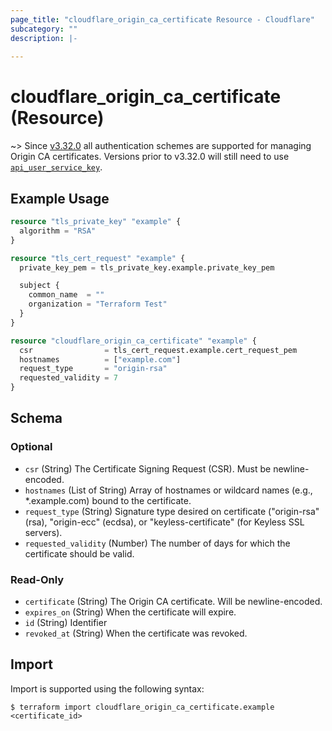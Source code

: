 ```yaml
---
page_title: "cloudflare_origin_ca_certificate Resource - Cloudflare"
subcategory: ""
description: |-
  
---
```


# cloudflare_origin_ca_certificate (Resource)



~> Since [v3.32.0](https://github.com/cloudflare/terraform-provider-cloudflare/releases/tag/v3.32.0)
   all authentication schemes are supported for managing Origin CA certificates.
   Versions prior to v3.32.0 will still need to use [`api_user_service_key`](../index.html#api_user_service_key).

## Example Usage

```terraform
resource "tls_private_key" "example" {
  algorithm = "RSA"
}

resource "tls_cert_request" "example" {
  private_key_pem = tls_private_key.example.private_key_pem

  subject {
    common_name  = ""
    organization = "Terraform Test"
  }
}

resource "cloudflare_origin_ca_certificate" "example" {
  csr                = tls_cert_request.example.cert_request_pem
  hostnames          = ["example.com"]
  request_type       = "origin-rsa"
  requested_validity = 7
}
```
<!-- schema generated by tfplugindocs -->
## Schema

### Optional

- `csr` (String) The Certificate Signing Request (CSR). Must be newline-encoded.
- `hostnames` (List of String) Array of hostnames or wildcard names (e.g., *.example.com) bound to the certificate.
- `request_type` (String) Signature type desired on certificate ("origin-rsa" (rsa), "origin-ecc" (ecdsa), or "keyless-certificate" (for Keyless SSL servers).
- `requested_validity` (Number) The number of days for which the certificate should be valid.

### Read-Only

- `certificate` (String) The Origin CA certificate. Will be newline-encoded.
- `expires_on` (String) When the certificate will expire.
- `id` (String) Identifier
- `revoked_at` (String) When the certificate was revoked.

## Import

Import is supported using the following syntax:

```shell
$ terraform import cloudflare_origin_ca_certificate.example <certificate_id>
```
